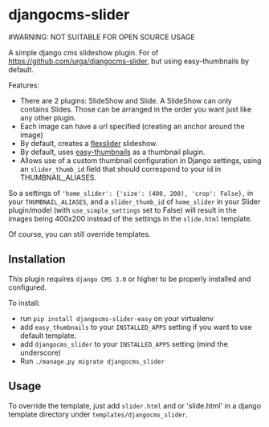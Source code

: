 djangocms-slider
================

#WARNING: NOT SUITABLE FOR OPEN SOURCE USAGE

A simple django cms slideshow plugin. For of https://github.com/urga/djangocms-slider, but using easy-thumbnails by default.

Features:

* There are 2 plugins: SlideShow and Slide. A SlideShow can only contains Slides. Those can be arranged in the order you want just like any other plugin.
* Each image can have a url specified (creating an anchor around the image)
* By default, creates a [flexslider](http://www.woothemes.com/flexslider/) slideshow.
* By default, uses [easy-thumbnails](https://github.com/SmileyChris/easy-thumbnails) as a thumbnail plugin.
* Allows use of a custom thumbnail configuration in Django settings, using an `slider_thumb_id` field that should correspond to your id in THUMBNAIL_ALIASES.

So a settings of `'home_slider': {'size': (400, 200), 'crop': False},` in your `THUMBNAIL_ALIASES`, and a `slider_thumb_id` of `home_slider` in your Slider plugin/model (with `use_simple_settings` set to False) will result in the images being 400x200 instead of the settings in the `slide.html` template.

Of course, you can still override templates.

Installation
------------

This plugin requires `django CMS 3.0` or higher to be properly installed and configured.

To install:

* run `pip install djangocms-slider-easy` on your virtualenv
* add `easy_thumbnails` to your `INSTALLED_APPS` setting if you want to use default template.
* add `djangocms_slider` to your `INSTALLED_APPS` setting (mind the underscore)
* Run `./manage.py migrate djangocms_slider`

Usage
-----

To override the template, just add `slider.html` and or 'slide.html' in a django template directory under `templates/djangocms_slider`.
